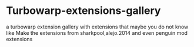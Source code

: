 # Turbowarp-extensions-gallery
a turbowarp extension gallery with extensions that maybe you do not know like Make the extensions from sharkpool,alejo.2014 and even penguin mod extensions
